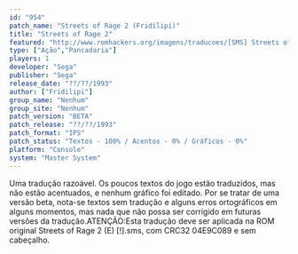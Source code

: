 ```yaml
---
id: "954"
patch_name: "Streets of Rage 2 (Fridilipi)"
title: "Streets of Rage 2"
featured: "http://www.romhackers.org/imagens/traducoes/[SMS] Streets of Rage 2 - Fridilipi - 1.png"
type: ["Ação","Pancadaria"]
players: 1
developer: "Sega"
publisher: "Sega"
release_date: "??/??/1993"
author: ["Fridilipi"]
group_name: "Nenhum"
group_site: "Nenhum"
patch_version: "BETA"
patch_release: "??/??/1993"
patch_format: "IPS"
patch_status: "Textos - 100% / Acentos - 0% / Gráficos - 0%"
platform: "Console"
system: "Master System"
---
```


Uma tradução razoável. Os poucos textos do jogo estão traduzidos, mas não estão acentuados, e nenhum gráfico foi editado. Por se tratar de uma versão beta, nota-se textos sem tradução e alguns erros ortográficos em alguns momentos, mas nada que não possa ser corrigido em futuras versões da tradução.ATENÇÃO:Esta tradução deve ser aplicada na ROM original Streets of Rage 2 (E) [!].sms, com CRC32 04E9C089 e sem cabeçalho.